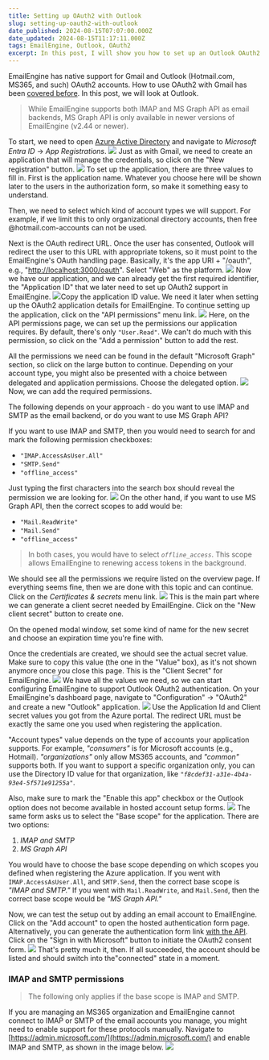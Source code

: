 ```yaml
---
title: Setting up OAuth2 with Outlook
slug: setting-up-oauth2-with-outlook
date_published: 2024-08-15T07:07:00.000Z
date_updated: 2024-08-15T11:17:11.000Z
tags: EmailEngine, Outlook, OAuth2
excerpt: In this post, I will show you how to set up an Outlook OAuth2 application that you can then use with EmailEngine to access or send emails.
---
```


EmailEngine has native support for Gmail and Outlook (Hotmail.com, MS365, and such) OAuth2 accounts. How to use OAuth2 with Gmail has been [covered before](__GHOST_URL__/setting-up-gmail-oauth2-for-imap-api/). In this post, we will look at Outlook.

> While EmailEngine supports both IMAP and MS Graph API as email backends, MS Graph API is only available in newer versions of EmailEngine (v2.44 or newer).

To start, we need to open [Azure Active Directory](https://portal.azure.com/#blade/Microsoft_AAD_IAM/ActiveDirectoryMenuBlade) and navigate to *Microsoft Entra ID* → *App Registrations*.
![](__GHOST_URL__/content/images/2024/07/out001.gif)
Just as with Gmail, we need to create an application that will manage the credentials, so click on the "New registration" button.
![](__GHOST_URL__/content/images/2024/07/out002.gif)
To set up the application, there are three values to fill in. First is the application name. Whatever you choose here will be shown later to the users in the authorization form, so make it something easy to understand.

Then, we need to select which kind of account types we will support. For example, if we limit this to only organizational directory accounts, then free @hotmail.com-accounts can not be used.

Next is the OAuth redirect URL. Once the user has consented, Outlook will redirect the user to this URL with appropriate tokens, so it must point to the EmailEngine's OAuth handling page. Basically, it's the app URI + "/oauth", e.g., "[http://localhost:3000/oauth](http://localhost:3000/oauth)". Select "Web" as the platform.
![](__GHOST_URL__/content/images/2024/07/out003.gif)
Now we have our application, and we can already get the first required identifier, the "Application ID" that we later need to set up OAuth2 support in EmailEngine.
![](__GHOST_URL__/content/images/2024/07/out004.gif)Copy the application ID value. We need it later when setting up the OAuth2 application details for EmailEngine.
To continue setting up the application, click on the "API permissions" menu link.
![](__GHOST_URL__/content/images/2024/07/out005.gif)
Here, on the API permissions page, we can set up the permissions our application requires. By default, there's only `"User.Read"`. We can't do much with this permission, so click on the "Add a permission" button to add the rest.

All the permissions we need can be found in the default "Microsoft Graph" section, so click on the large button to continue. Depending on your account type, you might also be presented with a choice between delegated and application permissions. Choose the delegated option.
![](__GHOST_URL__/content/images/2024/07/out006.gif)
Now, we can add the required permissions.

The following depends on your approach - do you want to use IMAP and SMTP as the email backend, or do you want to use MS Graph API?

If you want to use IMAP and SMTP, then you would need to search for and mark  the following permission checkboxes:

- `"IMAP.AccessAsUser.All"`
- `"SMTP.Send"`
- `"offline_access"`

Just typing the first characters into the search box should reveal the permission we are looking for.
![](__GHOST_URL__/content/images/2024/07/out007.gif)
On the other hand, if you want to use MS Graph API, then the correct scopes to add would be:

- `"Mail.ReadWrite"`
- `"Mail.Send"`
- `"offline_access"`

> In both cases, you would have to select *`offline_access`*. This scope allows EmailEngine to renewing access tokens in the background.

We should see all the permissions we require listed on the overview page. If everything seems fine, then we are done with this topic and can continue. Click on the *Certificates & secrets* menu link.
![](__GHOST_URL__/content/images/2024/07/out008.gif)
This is the main part where we can generate a client secret needed by EmailEngine. Click on the "New client secret" button to create one.

On the opened modal window, set some kind of name for the new secret and choose an expiration time you're fine with.

Once the credentials are created, we should see the actual secret value. Make sure to copy this value (the one in the "Value" box), as it's not shown anymore once you close this page. This is the "Client Secret" for EmailEngine.
![](__GHOST_URL__/content/images/2024/07/out009.gif)
We have all the values we need, so we can start configuring EmailEngine to support Outlook OAuth2 authentication. On your EmailEngine's dashboard page, navigate to "Configuration" → "OAuth2" and create a new "Outlook" application.
![](__GHOST_URL__/content/images/2024/07/out010.gif)
Use the Application Id and Client secret values you got from the Azure portal. The redirect URL must be exactly the same one you used when registering the application.

"Account types" value depends on the type of accounts your application supports. For example, *"consumers"* is for Microsoft accounts (e.g., Hotmail). *"organizations"* only allow MS365 accounts, and *"common"* supports both. If you want to support a specific organization only, you can use the Directory ID value for that organization, like *`"f8cdef31-a31e-4b4a-93e4-5f571e91255a"`*.

Also, make sure to mark the "Enable this app" checkbox or the Outlook option does not become available in hosted account setup forms.
![](__GHOST_URL__/content/images/2024/07/out011.gif)
The same form asks us to select the "Base scope" for the application. There are two options:

1. *IMAP and SMTP*
2. *MS Graph API*

You would have to choose the base scope depending on which scopes you defined when registering the Azure application. If you went with `IMAP.AccessAsUser.All`, and `SMTP.Send`, then the correct base scope is *"IMAP and SMTP."* If you went with `Mail.ReadWrite`, and `Mail.Send`, then the correct base scope would be *"MS Graph API."*

Now, we can test the setup out by adding an email account to EmailEngine. Click on the "Add account" to open the hosted authentication form page. Alternatively, you can generate the authentication form link [with the API](https://api.emailengine.app/?ref=docs.emailengine.app#operation/postV1AuthenticationForm). Click on the "Sign in with Microsoft" button to initiate the OAuth2 consent form.
![](__GHOST_URL__/content/images/2024/07/out012.gif)
That's pretty much it, then. If all succeeded, the account should be listed and should switch into the"connected" state in a moment.

### IMAP and SMTP permissions

> The following only applies if the base scope is IMAP and SMTP.

If you are managing an MS365 organization and EmailEngine cannot connect to IMAP or SMTP of the email accounts you manage, you might need to enable support for these protocols manually. Navigate to [https://admin.microsoft.com/](https://admin.microsoft.com/) and enable IMAP and SMTP, as shown in the image below.
![](__GHOST_URL__/content/images/2022/04/enable-imap-smtp.gif)
